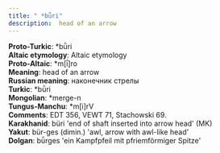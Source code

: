 ```yaml
---
title: " *bǖri"
description:  head of an arrow
---
```


<strong>Proto-Turkic</strong>:  *bǖri<br>
<strong>Altaic etymology</strong>:  Altaic etymology<br>
<strong> Proto-Altaic</strong>:  *m[ī́]ro<br>
<strong>Meaning</strong>:  head of an arrow<br>
<strong>Russian meaning</strong>:  наконечник стрелы<br>
<strong>Turkic</strong>:  *bǖri<br>
<strong>Mongolian</strong>:  *merge-n<br>
<strong>Tungus-Manchu</strong>:  *m[i]rV<br>
<strong>Comments</strong>:  EDT 356, VEWT 71, Stachowski 69.<br>
<strong>Karakhanid</strong>:  büri 'end of shaft inserted into arrow head' (MK)<br>
<strong>Yakut</strong>:  bür-ges (dimin.) 'awl, arrow with awl-like head'<br>
<strong>Dolgan</strong>:  bǖrges 'ein Kampfpfeil mit pfriemförmiger Spitze'<br>


